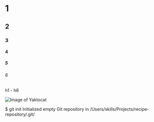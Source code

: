 # 1
## 2 
### 3
#### 4 
##### 5 
###### 6

h1 - h6

![Image of Yaktocat](https://octodex.github.com/images/yaktocat.png)

$ git init
Initialized empty Git repository in /Users/skills/Projects/recipe-repository/.git/
